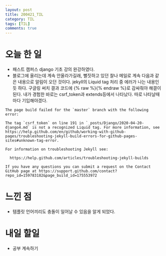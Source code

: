 ```yaml
---
layout: post
title: 200421_TIL
category: TIL
tags: [TIL]
comments: true
---
```



# 오늘 한 일
- 패스트 캠퍼스 django 기초 강의 완강하였다.
- 블로그에 올리는데 계속 안올라가길래, 뻘짓하고 있던 찰나 메일로 계속 다음과 같은 내용으로 알림이 오던 것이다. jekyll의 Liquid tag 처리 중 에러가 나는 내용인 듯 하다. 구글링 써치 결과 코드에 {% raw %}{% endraw %}로 감싸줘야 해결이 된다. 내가 경험한 바로는 csrf_token과 extends등에서 나타났다. 따로 나타날때마다 기입해야겠다.
```
The page build failed for the `master` branch with the following error:

The tag `csrf_token` on line 191 in `_posts/Django/2020-04-20-django4.md` is not a recognized Liquid tag. For more information, see https://help.github.com/en/github/working-with-github-pages/troubleshooting-jekyll-build-errors-for-github-pages-sites#unknown-tag-error.

For information on troubleshooting Jekyll see:

  https://help.github.com/articles/troubleshooting-jekyll-builds

If you have any questions you can submit a request on the Contact GitHub page at https://support.github.com/contact?repo_id=159783182&page_build_id=175553972
```

# 느낀 점
- 템플릿 언어끼리도 충돌이 일어날 수 있음을 알게 되었다.

# 내일 할일
- 공부 계속하기
